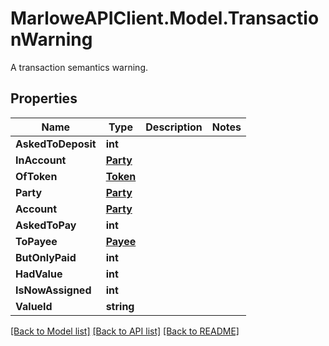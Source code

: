# MarloweAPIClient.Model.TransactionWarning
A transaction semantics warning.

## Properties

Name | Type | Description | Notes
------------ | ------------- | ------------- | -------------
**AskedToDeposit** | **int** |  | 
**InAccount** | [**Party**](Party.md) |  | 
**OfToken** | [**Token**](Token.md) |  | 
**Party** | [**Party**](Party.md) |  | 
**Account** | [**Party**](Party.md) |  | 
**AskedToPay** | **int** |  | 
**ToPayee** | [**Payee**](Payee.md) |  | 
**ButOnlyPaid** | **int** |  | 
**HadValue** | **int** |  | 
**IsNowAssigned** | **int** |  | 
**ValueId** | **string** |  | 

[[Back to Model list]](../README.md#documentation-for-models) [[Back to API list]](../README.md#documentation-for-api-endpoints) [[Back to README]](../README.md)

